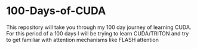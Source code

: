 # 100-Days-of-CUDA
This repository will take you through my 100 day journey of learning CUDA.
For this period of a 100 days I will be trying to learn CUDA/TRITON and try to get familiar with attention mechanisms like FLASH attention
